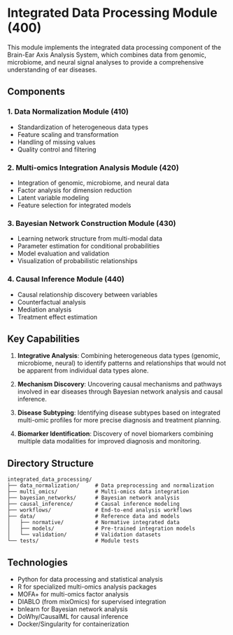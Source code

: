 # Integrated Data Processing Module (400)

This module implements the integrated data processing component of the Brain-Ear Axis Analysis System, which combines data from genomic, microbiome, and neural signal analyses to provide a comprehensive understanding of ear diseases.

## Components

### 1. Data Normalization Module (410)
- Standardization of heterogeneous data types
- Feature scaling and transformation
- Handling of missing values
- Quality control and filtering

### 2. Multi-omics Integration Analysis Module (420)
- Integration of genomic, microbiome, and neural data
- Factor analysis for dimension reduction
- Latent variable modeling
- Feature selection for integrated models

### 3. Bayesian Network Construction Module (430)
- Learning network structure from multi-modal data
- Parameter estimation for conditional probabilities
- Model evaluation and validation
- Visualization of probabilistic relationships

### 4. Causal Inference Module (440)
- Causal relationship discovery between variables
- Counterfactual analysis
- Mediation analysis
- Treatment effect estimation

## Key Capabilities

1. **Integrative Analysis**: Combining heterogeneous data types (genomic, microbiome, neural) to identify patterns and relationships that would not be apparent from individual data types alone.

2. **Mechanism Discovery**: Uncovering causal mechanisms and pathways involved in ear diseases through Bayesian network analysis and causal inference.

3. **Disease Subtyping**: Identifying disease subtypes based on integrated multi-omic profiles for more precise diagnosis and treatment planning.

4. **Biomarker Identification**: Discovery of novel biomarkers combining multiple data modalities for improved diagnosis and monitoring.

## Directory Structure

```
integrated_data_processing/
├── data_normalization/     # Data preprocessing and normalization
├── multi_omics/            # Multi-omics data integration
├── bayesian_networks/      # Bayesian network analysis
├── causal_inference/       # Causal inference modeling
├── workflows/              # End-to-end analysis workflows
├── data/                   # Reference data and models
│   ├── normative/          # Normative integrated data
│   ├── models/             # Pre-trained integration models
│   └── validation/         # Validation datasets
└── tests/                  # Module tests
```

## Technologies

- Python for data processing and statistical analysis
- R for specialized multi-omics analysis packages
- MOFA+ for multi-omics factor analysis
- DIABLO (from mixOmics) for supervised integration
- bnlearn for Bayesian network analysis
- DoWhy/CausalML for causal inference
- Docker/Singularity for containerization
